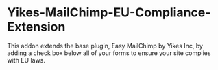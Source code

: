 # Yikes-MailChimp-EU-Compliance-Extension
This addon extends the base plugin, Easy MailChimp by Yikes Inc, by adding a check box below all of your forms to ensure your site complies with EU laws.
